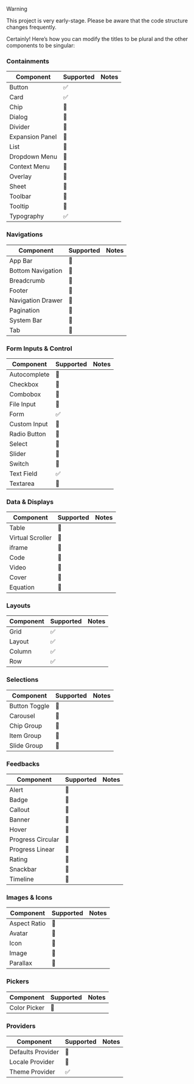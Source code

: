 > [!WARNING]  
> This project is very early-stage. Please be aware that the code structure changes frequently.

Certainly! Here’s how you can modify the titles to be plural and the other components to be singular:

### Containments

| Component       | Supported | Notes |
| --------------- | --------- | ----- |
| Button          | ✅        |       |
| Card            | ✅        |       |
| Chip            | 🚧        |       |
| Dialog          | 🚧        |       |
| Divider         | 🚧        |       |
| Expansion Panel | 🚧        |       |
| List            | 🚧        |       |
| Dropdown Menu   | 🚧        |       |
| Context Menu    | 🚧        |       |
| Overlay         | 🚧        |       |
| Sheet           | 🚧        |       |
| Toolbar         | 🚧        |       |
| Tooltip         | 🚧        |       |
| Typography      | ✅        |       |

### Navigations

| Component         | Supported | Notes |
| ----------------- | --------- | ----- |
| App Bar           | 🚧        |       |
| Bottom Navigation | 🚧        |       |
| Breadcrumb        | 🚧        |       |
| Footer            | 🚧        |       |
| Navigation Drawer | 🚧        |       |
| Pagination        | 🚧        |       |
| System Bar        | 🚧        |       |
| Tab               | 🚧        |       |

### Form Inputs & Control

| Component    | Supported | Notes |
| ------------ | --------- | ----- |
| Autocomplete | 🚧        |       |
| Checkbox     | 🚧        |       |
| Combobox     | 🚧        |       |
| File Input   | 🚧        |       |
| Form         | ✅        |       |
| Custom Input | 🚧        |       |
| Radio Button | 🚧        |       |
| Select       | 🚧        |       |
| Slider       | 🚧        |       |
| Switch       | 🚧        |       |
| Text Field   | ✅        |       |
| Textarea     | 🚧        |       |

### Data & Displays

| Component        | Supported | Notes |
| ---------------- | --------- | ----- |
| Table            | 🚧        |       |
| Virtual Scroller | 🚧        |       |
| iframe           | 🚧        |       |
| Code             | 🚧        |       |
| Video            | 🚧        |       |
| Cover            | 🚧        |       |
| Equation         | 🚧        |       |

### Layouts

| Component | Supported | Notes |
| --------- | --------- | ----- |
| Grid      | ✅        |       |
| Layout    | ✅        |       |
| Column    | ✅        |       |
| Row       | ✅        |       |

### Selections

| Component     | Supported | Notes |
| ------------- | --------- | ----- |
| Button Toggle | 🚧        |       |
| Carousel      | 🚧        |       |
| Chip Group    | 🚧        |       |
| Item Group    | 🚧        |       |
| Slide Group   | 🚧        |       |

### Feedbacks

| Component         | Supported | Notes |
| ----------------- | --------- | ----- |
| Alert             | 🚧        |       |
| Badge             | 🚧        |       |
| Callout           | 🚧        |       |
| Banner            | 🚧        |       |
| Hover             | 🚧        |       |
| Progress Circular | 🚧        |       |
| Progress Linear   | 🚧        |       |
| Rating            | 🚧        |       |
| Snackbar          | 🚧        |       |
| Timeline          | 🚧        |       |

### Images & Icons

| Component    | Supported | Notes |
| ------------ | --------- | ----- |
| Aspect Ratio | 🚧        |       |
| Avatar       | 🚧        |       |
| Icon         | 🚧        |       |
| Image        | 🚧        |       |
| Parallax     | 🚧        |       |

### Pickers

| Component    | Supported | Notes |
| ------------ | --------- | ----- |
| Color Picker | 🚧        |       |

### Providers

| Component         | Supported | Notes |
| ----------------- | --------- | ----- |
| Defaults Provider | 🚧        |       |
| Locale Provider   | 🚧        |       |
| Theme Provider    | ✅        |       |
